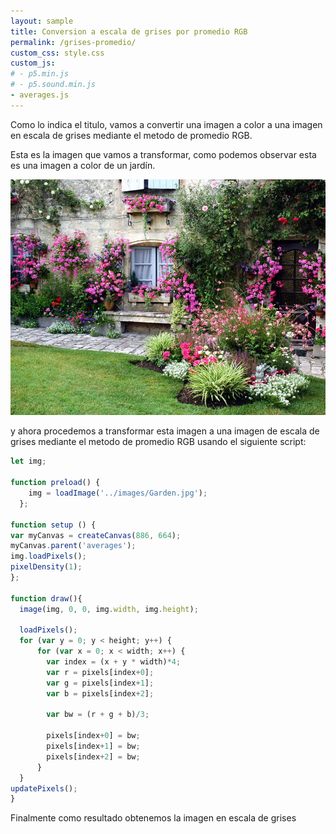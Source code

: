 ```yaml
---
layout: sample
title: Conversion a escala de grises por promedio RGB
permalink: /grises-promedio/
custom_css: style.css
custom_js:
# - p5.min.js
# - p5.sound.min.js
- averages.js
---
```

Como lo indica el titulo, vamos a convertir una imagen a color a una imagen en escala de grises mediante el metodo de promedio RGB.

Esta es la imagen que vamos a transformar, como podemos observar esta es una imagen a color de un jardín.

<img src="../images/Garden.jpg" alt="Garden" class="center-image">

y ahora procedemos a transformar esta imagen a una imagen de escala de grises mediante el metodo de promedio RGB usando el siguiente script:

```js
let img;

function preload() {
    img = loadImage('../images/Garden.jpg');
  };

function setup () {
var myCanvas = createCanvas(886, 664);
myCanvas.parent('averages');
img.loadPixels();
pixelDensity(1);
};

function draw(){
  image(img, 0, 0, img.width, img.height);
  
  loadPixels();
  for (var y = 0; y < height; y++) {
      for (var x = 0; x < width; x++) {
        var index = (x + y * width)*4;
        var r = pixels[index+0];
        var g = pixels[index+1];
        var b = pixels[index+2];  
        
        var bw = (r + g + b)/3;
        
        pixels[index+0] = bw;
        pixels[index+1] = bw;
        pixels[index+2] = bw;
      }
  }
updatePixels();
}
```
Finalmente como resultado obtenemos la imagen en escala de grises
<div class="sketch-averages" id='averages'></div>